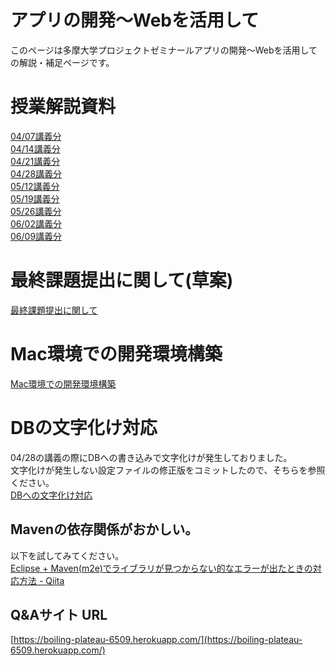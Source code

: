 # アプリの開発〜Webを活用して
このページは多摩大学プロジェクトゼミナールアプリの開発〜Webを活用しての解説・補足ページです。


#  授業解説資料

[04/07講義分](./01.md)  
[04/14講義分](./02.md)  
[04/21講義分](./03.md)  
[04/28講義分](./04.md)  
[05/12講義分](./05.md)  
[05/19講義分](./06.md)  
[05/26講義分](./07.md)  
[06/02講義分](./08.md)  
[06/09講義分](./09.md)  

# 最終課題提出に関して(草案)
[最終課題提出に関して](./FinalProjectSubmitted.md)  

# Mac環境での開発環境構築
[Mac環境での開発環境構築](./MacSoftwareInstall.md)  

# DBの文字化け対応
04/28の講義の際にDBへの書き込みで文字化けが発生しておりました。  
文字化けが発生しない設定ファイルの修正版をコミットしたので、そちらを参照ください。  
[DBへの文字化け対応](https://github.com/kajiwara22/AppDevelopUseOfWeb/commit/da4dbb179df8cd2d179a2df3363984e84abc9847)

## Mavenの依存関係がおかしい。
以下を試してみてください。  
[Eclipse + Maven(m2e)でライブラリが見つからない的なエラーが出たときの対応方法 - Qiita](http://qiita.com/taoyag/items/8b29c819e8430bca1c6b)

## Q&Aサイト URL

[https://boiling-plateau-6509.herokuapp.com/](https://boiling-plateau-6509.herokuapp.com/)

